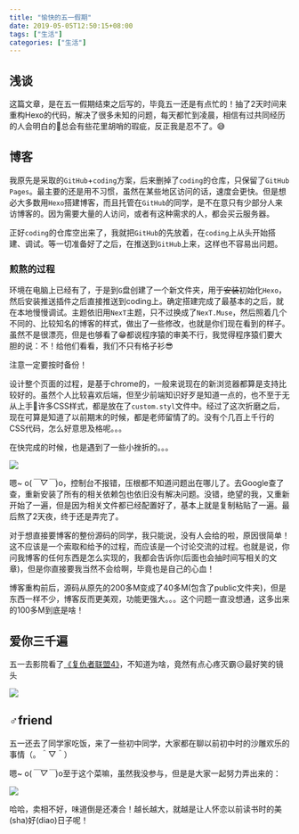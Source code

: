 ```yaml
---
title: "愉快的五一假期"
date: 2019-05-05T12:50:15+08:00
tags: ["生活"]
categories: ["生活"]
---
```


## 浅谈

这篇文章，是在五一假期结束之后写的，毕竟五一还是有点忙的！抽了2天时间来重构Hexo的代码，解决了很多未知的问题，每天都忙到凌晨，相信有过共同经历的人会明白的🤣总会有些花里胡哨的瑕疵，反正我是忍不了。😅

## 博客

我原先是采取的`GitHub`+`coding`方案，后来删掉了`coding`的仓库，只保留了`GitHub Pages`。最主要的还是用不习惯，虽然在某些地区访问的话，速度会更快。但是想必大多数用`Hexo`搭建博客，而且托管在`GitHub`的同学，是不在意只有少部分人来访博客的。因为需要大量的人访问，或者有这种需求的人，都会买云服务器。

正好`coding`的仓库空出来了，我就把`GitHub`的先放着，在`coding`上从头开始搭建、调试。等一切准备好了之后，在推送到`GitHub`上来，这样也不容易出问题。

### 煎熬的过程

环境在电脑上已经有了，于是到`G`盘创建了一个新文件夹，用于~~安装~~初始化`Hexo`，然后安装推送插件之后直接推送到coding上。确定搭建完成了最基本的之后，就在本地慢慢调试。主题依旧用`NexT`主题，只不过换成了`NexT.Muse`，然后照着几个不同的、比较知名的博客的样式，做出了一些修改，也就是你们现在看到的样子。虽然不是很漂亮，但是也够看了😁都说程序猿的审美不行，我觉得程序猿们要大胆的说：不！给他们看看，我们不只有格子衫😎

<div class="note warning"><p>注意一定要按时备份！</p></div>

设计整个页面的过程，是基于chrome的，一般来说现在的新浏览器都算是支持比较好的。虽然个人比较喜欢后端，但至少前端知识好歹是知道一点的，也不至于无从上手🤣许多CSS样式，都是放在了`custom.styl`文件中。经过了这次折磨之后，现在可算是知道了以前期末的时候，都是老师留情了的。没有个几百上千行的CSS代码，怎么好意思及格呢。。。

在快完成的时候，也是遇到了一些小挫折的。。。

![](/images/articles/2019/wuyi/wuyi001.png)

嗯~ o(*￣▽￣*)o，控制台不报错，压根都不知道问题出在哪儿了。去Google查了查，重新安装了所有的相关依赖包也依旧没有解决问题。没错，绝望的我，又重新开始了一遍，但是因为相关文件都已经配置好了，基本上就是复制粘贴了一遍。最后熬了2天夜，终于还是弄完了。

对于想直接要博客的整份源码的同学，我只能说，没有人会给的啦，原因很简单！这不应该是一个索取和给予的过程，而应该是一个讨论交流的过程。也就是说，你问我博客的任何东西是怎么实现的，我都会告诉你(后面也会抽时间写相关的文章)，但是你直接要我当然不会给啊，毕竟也是自己的心血！

博客重构前后，源码从原先的200多M变成了40多M(包含了public文件夹)，但是东西一样不少，博客反而更美观，功能更强大。。。这个问题一直没想通，这多出来的100多M到底是啥！

## 爱你三千遍

五一去影院看了[《复仇者联盟4》](https://movie.douban.com/subject/26100958/?from=showing)，不知道为啥，竟然有点心疼灭霸😥最好笑的镜头

![](/images/articles/2019/wuyi/wuyi002.jpg)

## ♂friend

五一还去了同学家吃饭，来了一些初中同学，大家都在聊以前初中时的沙雕欢乐的事情（。＾▽＾）

嗯~ o(*￣▽￣*)o至于这个菜嘛，虽然我没参与，但是是大家一起努力弄出来的：

![](/images/articles/2019/wuyi/wuyi003.png)

哈哈，卖相不好，味道倒是还凑合！越长越大，就越是让人怀恋以前读书时的美(sha)好(diao)日子呢！
